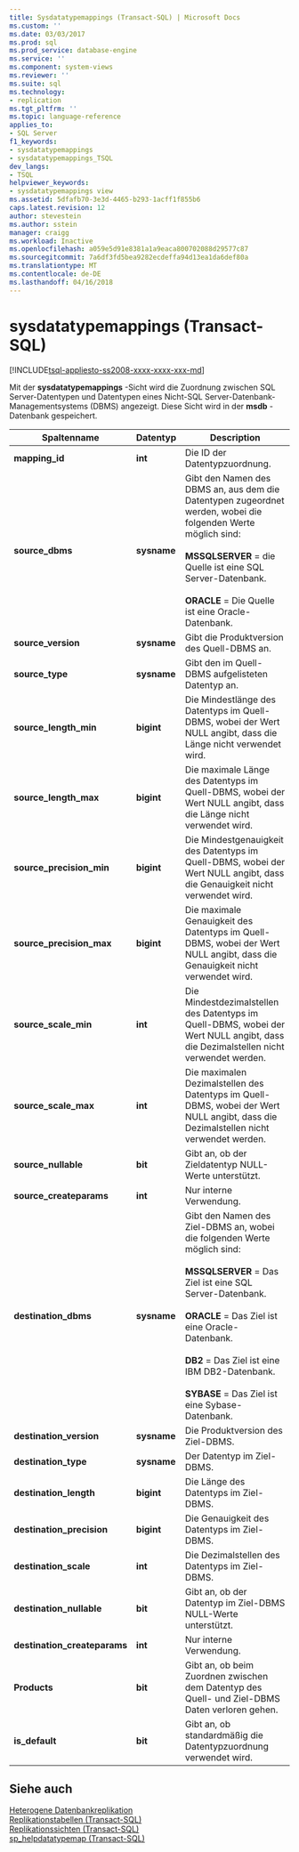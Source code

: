```yaml
---
title: Sysdatatypemappings (Transact-SQL) | Microsoft Docs
ms.custom: ''
ms.date: 03/03/2017
ms.prod: sql
ms.prod_service: database-engine
ms.service: ''
ms.component: system-views
ms.reviewer: ''
ms.suite: sql
ms.technology:
- replication
ms.tgt_pltfrm: ''
ms.topic: language-reference
applies_to:
- SQL Server
f1_keywords:
- sysdatatypemappings
- sysdatatypemappings_TSQL
dev_langs:
- TSQL
helpviewer_keywords:
- sysdatatypemappings view
ms.assetid: 5dfafb70-3e3d-4465-b293-1acff1f855b6
caps.latest.revision: 12
author: stevestein
ms.author: sstein
manager: craigg
ms.workload: Inactive
ms.openlocfilehash: a059e5d91e8381a1a9eaca800702088d29577c87
ms.sourcegitcommit: 7a6df3fd5bea9282ecdeffa94d13ea1da6def80a
ms.translationtype: MT
ms.contentlocale: de-DE
ms.lasthandoff: 04/16/2018
---
```

# <a name="sysdatatypemappings-transact-sql"></a>sysdatatypemappings (Transact-SQL)
[!INCLUDE[tsql-appliesto-ss2008-xxxx-xxxx-xxx-md](../../includes/tsql-appliesto-ss2008-xxxx-xxxx-xxx-md.md)]

  Mit der **sysdatatypemappings** -Sicht wird die Zuordnung zwischen SQL Server-Datentypen und Datentypen eines Nicht-SQL Server-Datenbank-Managementsystems (DBMS) angezeigt. Diese Sicht wird in der **msdb** -Datenbank gespeichert.  
  
|Spaltenname|Datentyp|Description|  
|-----------------|---------------|-----------------|  
|**mapping_id**|**int**|Die ID der Datentypzuordnung.|  
|**source_dbms**|**sysname**|Gibt den Namen des DBMS an, aus dem die Datentypen zugeordnet werden, wobei die folgenden Werte möglich sind:<br /><br /> **MSSQLSERVER** = die Quelle ist eine SQL Server-Datenbank.<br /><br /> **ORACLE** = Die Quelle ist eine Oracle-Datenbank.|  
|**source_version**|**sysname**|Gibt die Produktversion des Quell-DBMS an.|  
|**source_type**|**sysname**|Gibt den im Quell-DBMS aufgelisteten Datentyp an.|  
|**source_length_min**|**bigint**|Die Mindestlänge des Datentyps im Quell-DBMS, wobei der Wert NULL angibt, dass die Länge nicht verwendet wird.|  
|**source_length_max**|**bigint**|Die maximale Länge des Datentyps im Quell-DBMS, wobei der Wert NULL angibt, dass die Länge nicht verwendet wird.|  
|**source_precision_min**|**bigint**|Die Mindestgenauigkeit des Datentyps im Quell-DBMS, wobei der Wert NULL angibt, dass die Genauigkeit nicht verwendet wird.|  
|**source_precision_max**|**bigint**|Die maximale Genauigkeit des Datentyps im Quell-DBMS, wobei der Wert NULL angibt, dass die Genauigkeit nicht verwendet wird.|  
|**source_scale_min**|**int**|Die Mindestdezimalstellen des Datentyps im Quell-DBMS, wobei der Wert NULL angibt, dass die Dezimalstellen nicht verwendet werden.|  
|**source_scale_max**|**int**|Die maximalen Dezimalstellen des Datentyps im Quell-DBMS, wobei der Wert NULL angibt, dass die Dezimalstellen nicht verwendet werden.|  
|**source_nullable**|**bit**|Gibt an, ob der Zieldatentyp NULL-Werte unterstützt.|  
|**source_createparams**|**int**|Nur interne Verwendung.|  
|**destination_dbms**|**sysname**|Gibt den Namen des Ziel-DBMS an, wobei die folgenden Werte möglich sind:<br /><br /> **MSSQLSERVER** = Das Ziel ist eine SQL Server-Datenbank.<br /><br /> **ORACLE** = Das Ziel ist eine Oracle-Datenbank.<br /><br /> **DB2** = Das Ziel ist eine IBM DB2-Datenbank.<br /><br /> **SYBASE** = Das Ziel ist eine Sybase-Datenbank.|  
|**destination_version**|**sysname**|Die Produktversion des Ziel-DBMS.|  
|**destination_type**|**sysname**|Der Datentyp im Ziel-DBMS.|  
|**destination_length**|**bigint**|Die Länge des Datentyps im Ziel-DBMS.|  
|**destination_precision**|**bigint**|Die Genauigkeit des Datentyps im Ziel-DBMS.|  
|**destination_scale**|**int**|Die Dezimalstellen des Datentyps im Ziel-DBMS.|  
|**destination_nullable**|**bit**|Gibt an, ob der Datentyp im Ziel-DBMS NULL-Werte unterstützt.|  
|**destination_createparams**|**int**|Nur interne Verwendung.|  
|**Products**|**bit**|Gibt an, ob beim Zuordnen zwischen dem Datentyp des Quell- und Ziel-DBMS Daten verloren gehen.|  
|**is_default**|**bit**|Gibt an, ob standardmäßig die Datentypzuordnung verwendet wird.|  
  
## <a name="see-also"></a>Siehe auch  
 [Heterogene Datenbankreplikation](../../relational-databases/replication/non-sql/heterogeneous-database-replication.md)   
 [Replikationstabellen &#40;Transact-SQL&#41;](../../relational-databases/system-tables/replication-tables-transact-sql.md)   
 [Replikationssichten &#40;Transact-SQL&#41;](../../relational-databases/system-views/replication-views-transact-sql.md)   
 [sp_helpdatatypemap &#40;Transact-SQL&#41;](../../relational-databases/system-stored-procedures/sp-helpdatatypemap-transact-sql.md)  
  
  
